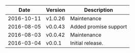 | Date        | Version | Description |
| ----------- | ------- | ----------- |
| 2016-10-11  | v1.0.26 | Maintenance |
| 2016-08-05  | v0.0.43 | Added promise support |
| 2016-08-03  | v0.0.42 | Maintenance |
| 2016-03-04  | v0.0.1  | Initial release. |
